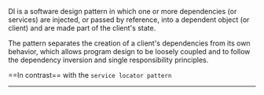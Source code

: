 DI is a software design pattern in which one or more dependencies (or services) are injected, or passed by reference, into a dependent object (or client) and are made part of the client's state. 

The pattern separates the creation of a client's dependencies from its own behavior, which allows program design to be loosely coupled and to follow the dependency inversion and single responsibility principles. 

==In contrast== with the `service locator pattern`

---

